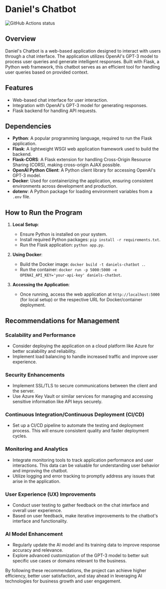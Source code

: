 # Daniel's Chatbot

![GitHub Actions status](https://github.com/danielmedina/daniels-chatbot/workflows/ci.yml/badge.svg)

## Overview
Daniel's Chatbot is a web-based application designed to interact with users through a chat interface. The application utilizes OpenAI's GPT-3 model to process user queries and generate intelligent responses. Built with Flask, a Python web framework, this chatbot serves as an efficient tool for handling user queries based on provided context.

## Features
- Web-based chat interface for user interaction.
- Integration with OpenAI's GPT-3 model for generating responses.
- Flask backend for handling API requests.

## Dependencies
- **Python**: A popular programming language, required to run the Flask application.
- **Flask**: A lightweight WSGI web application framework used to build the backend.
- **Flask-CORS**: A Flask extension for handling Cross-Origin Resource Sharing (CORS), making cross-origin AJAX possible.
- **OpenAI Python Client**: A Python client library for accessing OpenAI's GPT-3 model.
- **Docker**: Used for containerizing the application, ensuring consistent environments across development and production.
- **dotenv**: A Python package for loading environment variables from a `.env` file.

## How to Run the Program
1. **Local Setup**:
   - Ensure Python is installed on your system.
   - Install required Python packages: `pip install -r requirements.txt`.
   - Run the Flask application: `python app.py`.

2. **Using Docker**:
   - Build the Docker image: `docker build -t daniels-chatbot .`.
   - Run the container: `docker run -p 5000:5000 -e OPENAI_API_KEY='your-api-key' daniels-chatbot`.

3. **Accessing the Application**:
   - Once running, access the web application at `http://localhost:5000` (for local setup) or the respective URL for Docker/container deployment.

## Recommendations for Management

### Scalability and Performance
- Consider deploying the application on a cloud platform like Azure for better scalability and reliability.
- Implement load balancing to handle increased traffic and improve user experience.

### Security Enhancements
- Implement SSL/TLS to secure communications between the client and the server.
- Use Azure Key Vault or similar services for managing and accessing sensitive information like API keys securely.

### Continuous Integration/Continuous Deployment (CI/CD)
- Set up a CI/CD pipeline to automate the testing and deployment process. This will ensure consistent quality and faster deployment cycles.

### Monitoring and Analytics
- Integrate monitoring tools to track application performance and user interactions. This data can be valuable for understanding user behavior and improving the chatbot.
- Utilize logging and error tracking to promptly address any issues that arise in the application.

### User Experience (UX) Improvements
- Conduct user testing to gather feedback on the chat interface and overall user experience.
- Based on user feedback, make iterative improvements to the chatbot's interface and functionality.

### AI Model Enhancement
- Regularly update the AI model and its training data to improve response accuracy and relevance.
- Explore advanced customization of the GPT-3 model to better suit specific use cases or domains relevant to the business.

By following these recommendations, the project can achieve higher efficiency, better user satisfaction, and stay ahead in leveraging AI technologies for business growth and user engagement.
